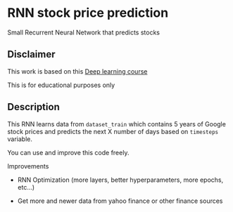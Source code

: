 # RNN stock price prediction

Small Recurrent Neural Network that predicts stocks


## Disclaimer

This work is based on this [Deep learning course](https://www.udemy.com/course/deeplearning/)

This is for educational purposes only

## Description

This RNN learns data from `dataset_train` which contains 5 years of Google 
stock prices and predicts the next X number of days based on `timesteps` variable.

You can use and improve this code freely.

Improvements

- RNN Optimization (more layers, better hyperparameters, more epochs, etc...)

- Get more and newer data from yahoo finance or other finance sources
